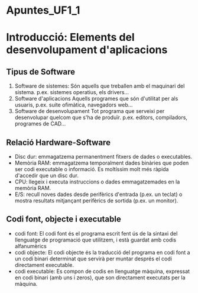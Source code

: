 # Apuntes_UF1_1
# Introducció: Elements del desenvolupament d'aplicacions
## Tipus de Software
1. Software de sistemes:
    Són aquells que treballen amb el maquinari del sistema. p.ex. sistemes operatius, els drivers...
2. Software d'aplicacions
    Aquells programes que són d'utilitat per als usuaris, p.ex. suite ofimàtica, navegadors web...
3. Software de desenvolupament
    Tot programa que serveixi per desenvolupar quelcom que s'ha de produïr. p.ex. editors, compiladors, programes de CAD...

## Relació Hardware-Software
* Disc dur: emmagatzema permanentment fitxers de dades o executables.
* Memòria RAM: emmagatzema temporalment dades binàries que poden ser codi executable o informació. Es moltíssim molt més ràpida d'accedir que un disc dur.
* CPU: llegeix i executa instruccions o dades emmagatzemades en la memòria RAM.
* E/S: recull noves dades desde perifèrics d'entrada (p.ex. un teclat) o mostra resultats mitjançant perifèrics de sortida (p.ex. un monitor).

## Codi font, objecte i executable
* codi font: 
    El codi font és el programa escrit fent ús de la sintaxi del llenguatge de programació que utilitzem, i està guardat amb codis alfanumèrics
* codi objecte:
    El codi objecte és la traducció del programa en codi font a un codi binari determinat que servirà per muntar després el codi directament executable.
* codi executable:
    Es compon de codis en llenguatge màquina, expressat en codi binari (amb uns i zeros), que son directament executats per la màquina.
